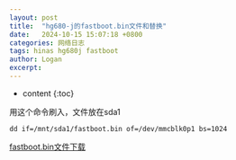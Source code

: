 ```yaml
---
layout: post
title:  "hg680-j的fastboot.bin文件和替换"
date:   2024-10-15 15:07:18 +0800
categories: 网络日志
tags: hinas hg680j fastboot
author: Logan
excerpt: 
---
```


 * content
{:toc}

用这个命令刷入，文件放在sda1

    dd if=/mnt/sda1/fastboot.bin of=/dev/mmcblk0p1 bs=1024
    
[fastboot.bin文件下载][1]


  [1]: https://r2.wait.loan/uploads/attach/fastboot.bin
